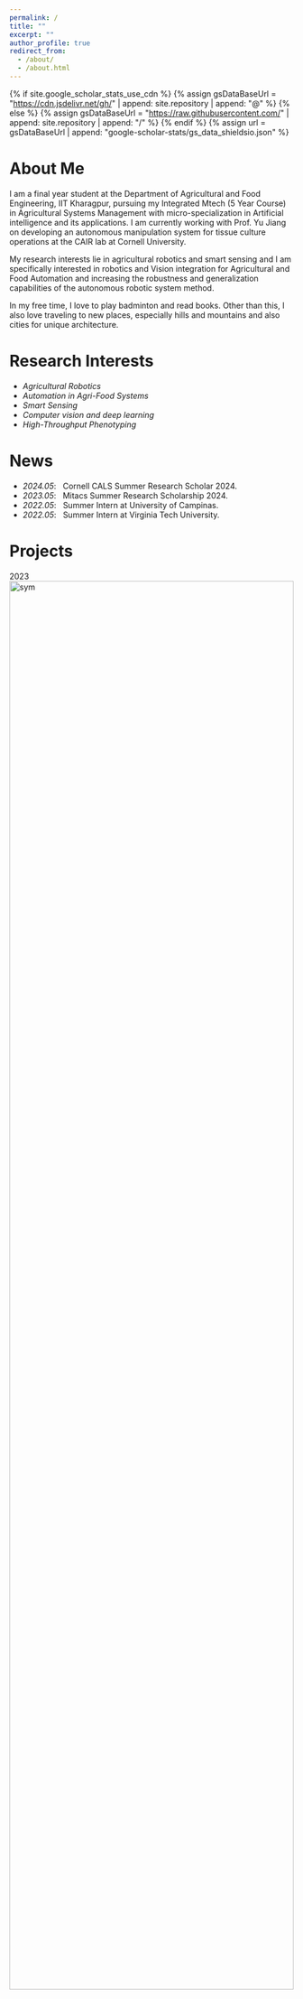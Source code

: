```yaml
---
permalink: /
title: ""
excerpt: ""
author_profile: true
redirect_from: 
  - /about/
  - /about.html
---
```


{% if site.google_scholar_stats_use_cdn %}
{% assign gsDataBaseUrl = "https://cdn.jsdelivr.net/gh/" | append: site.repository | append: "@" %}
{% else %}
{% assign gsDataBaseUrl = "https://raw.githubusercontent.com/" | append: site.repository | append: "/" %}
{% endif %}
{% assign url = gsDataBaseUrl | append: "google-scholar-stats/gs_data_shieldsio.json" %}

<span class='anchor' id='about-me'></span>
# About Me
I am a final year student at the Department of Agricultural and Food Engineering, IIT Kharagpur, pursuing my Integrated Mtech (5 Year Course) in Agricultural Systems Management with micro-specialization in Artificial intelligence and its applications. I am currently working with Prof. Yu Jiang on developing an autonomous manipulation system for tissue culture operations at the CAIR lab at Cornell University. 

My research interests lie in agricultural robotics and smart sensing and I am specifically interested in robotics and Vision integration for Agricultural and Food Automation and increasing the robustness and generalization capabilities of the autonomous robotic system method.

In my free time, I love to play badminton and read books. Other than this, I also love traveling to new places, especially hills and mountains and also cities for unique architecture.

# Research Interests
- *Agricultural Robotics*
- *Automation in Agri-Food Systems*
- *Smart Sensing*
- *Computer vision and deep learning*
- *High-Throughput Phenotyping*

# News
- *2024.05*: &nbsp; Cornell CALS Summer Research Scholar 2024. 
- *2023.05*: &nbsp; Mitacs Summer Research Scholarship 2024.
- *2022.05*: &nbsp; Summer Intern at University of Campinas.
- *2022.05*: &nbsp; Summer Intern at Virginia Tech University. 

# Projects

<div class='paper-box'><div class='paper-box-image'><div><div class="badge">2023</div><img src='images/rgb_img.jpg' alt="sym" width="100%" height="80%"></div></div>
<div class='paper-box-text' markdown="1">

A Two-stage Deep-learning Model
 for Detection and Occlusion-based Classification of Kashmiri Orchard Apples for Robotic Harvesting

Divya Rathore, Divyanth L G, Lalit Reddy, Yogesh Chawla, **Mridula Buragohain**

[**Paper**](https://link.springer.com/article/10.1007/s42853-023-00190-0) 
- Proposed a novel two-stage deep-learning-based approach that can detect the apples using YOLOv7 and utilized EfficientNet to classify the apple's occlusion condition.
</div>
</div>

<div class='paper-box'><div class='paper-box-image'><div><div class="badge">CSBE 2023</div><img src='images/500x300.png' alt="sym" width="100%"></div></div>
<div class='paper-box-text' markdown="1">

Recent advances in non-destructive techniques for grain quality monitoring

 **Mridula Buragohain**, Jitendra Palliwal, Mohammad Nadimi

[**Presentation**](https://scholar.google.com/citations?view_op=view_citation&hl=zh-CN&user=DhtAFkwAAAAJ&citation_for_view=DhtAFkwAAAAJ:ALROH1vI_8AC) <strong><span class='show_paper_citations' data='DhtAFkwAAAAJ:ALROH1vI_8AC'></span></strong>
- Lorem ipsum dolor sit amet, consectetur adipiscing elit. Vivamus ornare aliquet ipsum, ac tempus justo dapibus sit amet. 
</div>
</div>

<div class='paper-box'><div class='paper-box-image'><div><div class="badge">15 SLACAN 2023</div><img src='images/500x300.png' alt="sym" width="100%"></div></div>
<div class='paper-box-text' markdown="1">

 Classification of carambola (Averrhoa carambola l.) according to the maturation stage using computer vision

Dhanus Raj, Ingrid Moraes, **Mridula Buragohain**, Sai Chaitanya K, Vansh Agrawal,
Vanshika Sahu, Ayushi Saha, Marcus da Silva Ferreira, Sylvio Barbon Junior, Somsubhra Chakraborty, Jayeeta Mitra, Douglas Fernandes Barbin

[**Presentation**](https://scholar.google.com/citations?view_op=view_citation&hl=zh-CN&user=DhtAFkwAAAAJ&citation_for_view=DhtAFkwAAAAJ:ALROH1vI_8AC) <strong><span class='show_paper_citations' data='DhtAFkwAAAAJ:ALROH1vI_8AC'></span></strong>
- Developed machine learning models, including SVM, Random Forest, and ANNs, for classification based on using color, texture, and morphological features extracted from RGB images. Achieved a peak prediction accuracy of 89% with the Random Forest classifier.
</div>
</div>


<div class='paper-box'><div class='paper-box-image'><div><div class="badge">2023</div><img src='images/500x300.png' alt="sym" width="100%"></div></div>
<div class='paper-box-text' markdown="1">

Adaptability and Effectiveness of inbuilt vision foundational model to quantify grape foliage powdery mildew infection
**Mridula Buragohain**, Yu Jiang, Yiyuan Lin
**Poster Presentation** 
-  Tested our built vision foundation model for adaptability results across different vineyards in the US
-  Obtained bird-eye view severity assessment results of mildew infection in the fields compared with human assessment.
</div>
</div>


<div class='paper-box'><div class='paper-box-image'><div><div class="badge">2023</div><img src='images/500x300.png' alt="sym" width="100%"></div></div>
<div class='paper-box-text' markdown="1">

Mechanical damage assessment in canola using X-ray imaging and computer vision
**Summer Project**
-  Utilized X-ray imaging with computer vision techniques, including OpenCV for image enhancement and ROI detection, to classify canola damage into four categories. Tested machine learning and deep learning models, achieving a top mAP of 92.08% with MobileNetV2.
</div>
</div>


<div class='paper-box'><div class='paper-box-image'><div><div class="badge">2023</div><img src='images/500x300.png' alt="sym" width="100%"></div></div>
<div class='paper-box-text' markdown="1">

Simulating an autonomous navigation system for ground robot using NAV2
**Project** 
-  Developed and tested a ground robot in the Gazebo simulation environment for autonomous navigation and obstacle avoidance using NAV2, Lidar, and the A* algorithm. Gained hands-on experience with ROS2 for controlling both virtual and real-world robot designs.
</div>
</div>

<div class='paper-box'><div class='paper-box-image'><div><div class="badge">2023</div><img src='images/500x300.png' alt="sym" width="100%"></div></div>
<div class='paper-box-text' markdown="1">

Quality analysis of mangoes during storage using color imaging
**Project** 
-  Conducted quality assessments of mangoes during storage by applying classification algorithms on RGB and lab images, comparing machine-vision results with chemical-based methods. Achieved an 84% accuracy in predicting the ripening index of the mangoes.
</div>
</div>

<div class='paper-box'><div class='paper-box-image'><div><div class="badge">2023</div><img src='images/500x300.png' alt="sym" width="100%"></div></div>
<div class='paper-box-text' markdown="1">

Wheat yield prediction using aerial imagery-based spike counting approach
**Project** 
-  Developed and tested deep learning models for detecting wheat heads from aerial RGB images, optimizing model performance through data augmentation and benchmarking against EfficientDet, YOLO-V4, V6, V7, and MobileNet. Achieved high mAP values, with YOLO-v7 and YOLO-v6 reaching 84% and 82%, respectively.
</div>
</div>

# Publications and Conference Proceedings
- *2023*,  A Two-stage Deep-learning Model for Detection and Occlusion-based Classification of Kashmiri Orchard Apples for Robotic Harvesting. 
- *2023*,  Recent advances in non-destructive techniques for grain quality monitoring.
- *2023*,  Classification of carambola (Averrhoa carambola l.) according to the maturation stage using computer vision
- *2024*,  Adaptability and Effectiveness of inbuilt vision foundational model to quantify grape foliage powdery mildew infection.

# Competitions 
- *2021.10*, Silver Medalist, Cloud Physician’s Vital Extraction Challenge, Inter IIT Tech Meet 11.0, IIT Kanpur

# Honors and Awards
- *2024*, Selected as a Cornell CALS Summer Scholar Student at the Horticultural Section of Cornell CALS
- *2023*, Selected as a Mitacs Summer Research Intern at the Biosystems Engineering Department, University of Manitoba

# Leadership and Co-curricular
- *2022.09-2023.09*, Undergraduate Department Representative, IIT Kharagpur
- *2022.08-2023.08*, Technical Head of Agricultural Engineering Society (AES), IIT Kharagpur
- *2022.12*, Part of the organizing team for Convocation at IIT Kharagpur 2022
- *2020.12-2022.04*, Volunteered in National Service Scheme
